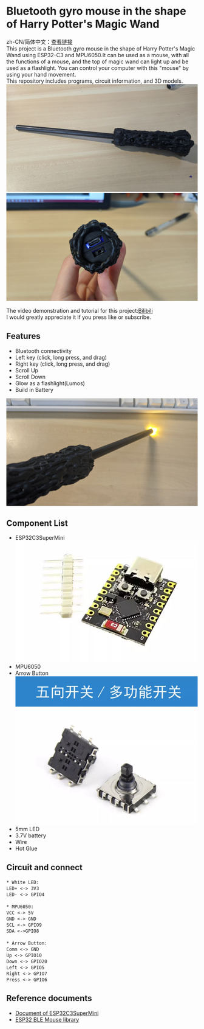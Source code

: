 # Bluetooth gyro mouse in the shape of Harry Potter's Magic Wand

zh-CN/简体中文：[查看链接](https://) <br>
This project is a Bluetooth gyro mouse in the shape of Harry Potter's Magic Wand using ESP32-C3 and MPU6050.It can be used as a mouse, with all the functions of a mouse, and the top of magic wand can light up and be used as a flashlight. You can control your computer with this "mouse" by using your hand movement. <br>
This repository includes programs, circuit information, and 3D models. <br>
![pic1](https://github.com/MRCX-Personal/BLEmouse_Magic_Wand_with_ESP32/blob/main/pic/pic1.jpg?raw=true)
![pic2](https://github.com/MRCX-Personal/BLEmouse_Magic_Wand_with_ESP32/blob/main/pic/pic2.jpg?raw=true)

The video demonstration and tutorial for this project:[Bilibili]() <br>
I would greatly appreciate it if you press like or subscribe. <br>


## Features
* Bluetooth connectivity
* Left key (click, long press, and drag)
* Right key (click, long press, and drag)
* Scroll Up
* Scroll Down
* Glow as a flashlight(Lumos)
* Build in Battery

![pic3](https://github.com/MRCX-Personal/BLEmouse_Magic_Wand_with_ESP32/blob/main/pic/pic4.jpg)

## Component List
* ESP32C3SuperMini 
![pic4](https://github.com/MRCX-Personal/BLEmouse_Magic_Wand_with_ESP32/blob/main/pic/esp32c3.JPG)
* MPU6050
* Arrow Button
![pic5](https://github.com/MRCX-Personal/BLEmouse_Magic_Wand_with_ESP32/blob/main/pic/arrowbutton.JPG)
* 5mm LED
* 3.7V battery
* Wire
* Hot Glue

## Circuit and connect

```
* White LED:
LED+ <-> 3V3
LED- <-> GPIO4

* MPU6050:
VCC <-> 5V
GND <-> GND
SCL <-> GPIO9
SDA <->GPIO8

* Arrow Button:
Comm <-> GND
Up <-> GPIO10
Down <-> GPIO20
Left <-> GPIO5
Right <-> GPIO7
Press <-> GPIO6
```

## Reference documents
* [Document of ESP32C3SuperMini](https://www.nologo.tech/product/esp32/esp32c3SuperMini/esp32C3SuperMini.html)
* [ESP32 BLE Mouse library](https://github.com/T-vK/ESP32-BLE-Mouse)
